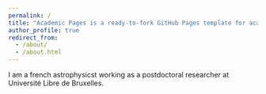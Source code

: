 ```yaml
---
permalink: /
title: "Academic Pages is a ready-to-fork GitHub Pages template for academic personal websites"
author_profile: true
redirect_from: 
  - /about/
  - /about.html
---
```


I am a french astrophysicst working as a postdoctoral researcher at Université Libre de Bruxelles. 
